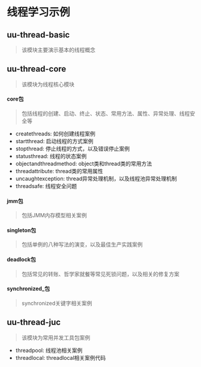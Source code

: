 # 线程学习示例

## uu-thread-basic
> 该模块主要演示基本的线程概念

## uu-thread-core
> 该模块为线程核心模块

#### core包
> 包括线程的创建、启动、终止、状态、常用方法、属性、异常处理、线程安全等

- createthreads: 如何创建线程案例
- startthread: 启动线程的方式案例
- stopthread: 停止线程的方式，以及错误停止案例
- statusthread: 线程的状态案例
- objectandthreadmethod: object类和thread类的常用方法
- threadattribute: thread类的常用属性
- uncaughtexception: thread异常处理机制，以及线程池异常处理机制
- threadsafe: 线程安全问题

#### jmm包
> 包括JMM内存模型相关案例

#### singleton包
> 包括单例的八种写法的演变，以及最佳生产实践案例

#### deadlock包
> 包括常见的转账、哲学家就餐等常见死锁问题，以及相关的修复方案

#### synchronized_包
> synchronized关键字相关案例

## uu-thread-juc
> 该模块为常用并发工具包案例

- threadpool: 线程池相关案例
- threadlocal: threadlocal相关案例代码
